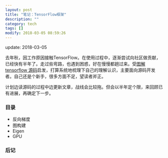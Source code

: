 ```yaml
---
layout: post
title: "笔记：TensorFlow框架"
description: ""
category: tech
tags: []
modify: 2018-03-05 08:59:26
---
```


update: 2018-03-05


去年秋，因工作原因接触TensorFlow。在使用过程中，逐渐尝试向社区做贡献，已经快有半年了。走过些弯路，也遇到困惑，好在慢慢都趟过来。受[图解tensorflow 源码](https://github.com/yao62995/tensorflow)启发，打算系统地梳理下自己的理解认识，主要面向源码开发者。自己还是个新手，很多方面不足，望读者斧正。

计划边读源码的过程中边更新文章，战线会比较拖。但会以半年定个限，来回顾已有进展，再确定下一步。


### 目录

+ 反向梯度
+ 图构建
+ Eigen
+ GPU


### 后记

